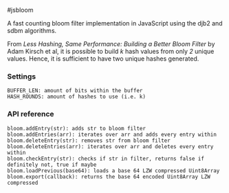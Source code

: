 #jsbloom

A fast counting bloom filter implementation in JavaScript using the djb2 and sdbm algorithms. 

From _Less Hashing, Same Performance: Building a Better Bloom Filter_ by Adam Kirsch et al, it is possible to build _k_ hash values from only _2_ unique values. Hence, it is sufficient to have two unique hashes generated.

### Settings

    BUFFER_LEN: amount of bits within the buffer
    HASH_ROUNDS: amount of hashes to use (i.e. k)

### API reference

    bloom.addEntry(str): adds str to bloom filter
    bloom.addEntries(arr): iterates over arr and adds every entry within
    bloom.deleteEntry(str): removes str from bloom filter
    bloom.deleteEntries(arr): iterates over arr and deletes every entry within
    bloom.checkEntry(str): checks if str in filter, returns false if definitely not, true if maybe
    bloom.loadPrevious(base64): loads a base 64 LZW compressed Uint8Array
    bloom.export(callback): returns the base 64 encoded Uint8Array LZW compressed
